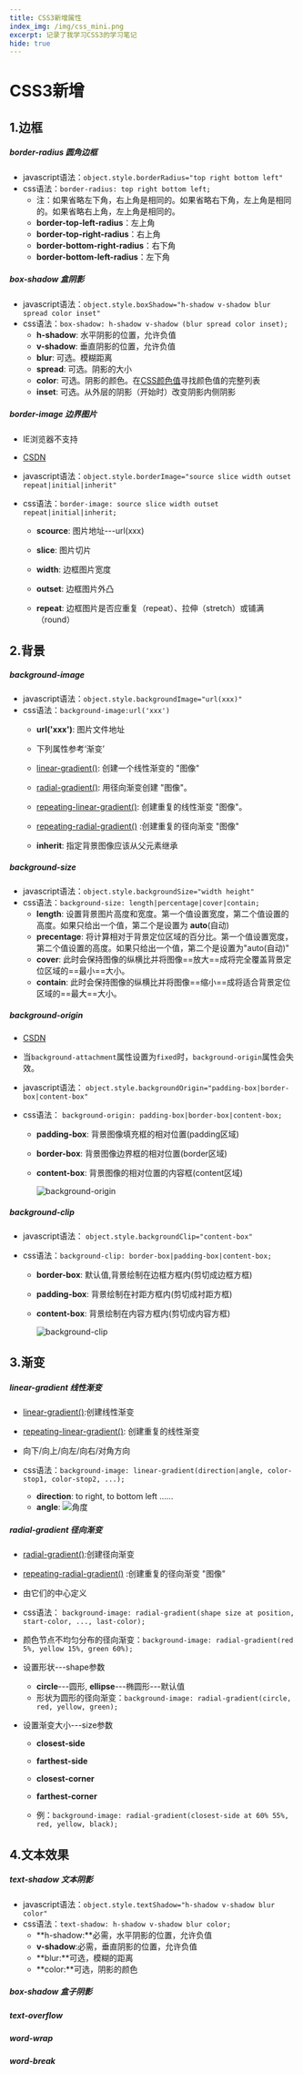 ```yaml
---
title: CSS3新增属性
index_img: /img/css_mini.png
excerpt: 记录了我学习CSS3的学习笔记
hide: true
---
```


# CSS3新增

## 1.边框

##### border-radius	圆角边框

+ javascript语法：`object.style.borderRadius="top right bottom left"`
+ css语法：`border-radius: top right bottom left;`
  + 注：如果省略左下角，右上角是相同的。如果省略右下角，左上角是相同的。如果省略右上角，左上角是相同的。
  +  **border-top-left-radius**：左上角
  + **border-top-right-radius**：右上角
  + **border-bottom-right-radius**：右下角
  + **border-bottom-left-radius**：左下角

##### box-shadow  盒阴影

+ javascript语法：`object.style.boxShadow="h-shadow v-shadow blur spread color inset"`
+ css语法：`box-shadow: h-shadow v-shadow (blur spread color inset);`
  + **h-shadow**: 水平阴影的位置，允许负值
  + **v-shadow**: 垂直阴影的位置，允许负值
  + **blur**: 可选。模糊距离
  + **spread**: 可选。阴影的大小
  + **color**: 可选。阴影的颜色。在[CSS颜色值](https://www.runoob.com/cssref/css_colors_legal.aspx)寻找颜色值的完整列表
  + **inset**: 可选。从外层的阴影（开始时）改变阴影内侧阴影

##### border-image 边界图片  

+ IE浏览器不支持

+ [CSDN](https://blog.csdn.net/yzbben/article/details/52162563?ops_request_misc=%257B%2522request%255Fid%2522%253A%2522159808344619724835843777%2522%252C%2522scm%2522%253A%252220140713.130102334..%2522%257D&request_id=159808344619724835843777&biz_id=0&utm_medium=distribute.pc_search_result.none-task-blog-2~all~top_click~default-1-52162563.first_rank_v2_rank_v25&utm_term=border-image&spm=1018.2118.3001.4187(https://blog.csdn.net/yzbben/article/details/52162563?ops_request_misc=%7B%22request%5Fid%22%3A%22159808344619724835843777%22%2C%22scm%22%3A%2220140713.130102334..%22%7D&request_id=159808344619724835843777&biz_id=0&utm_medium=distribute.pc_search_result.none-task-blog-2~all~top_click~default-1-52162563.first_rank_v2_rank_v25&utm_term=border-image&spm=1018.2118.3001.4187))

+ javascript语法：`object.style.borderImage="source slice width outset repeat|initial|inherit"`

+ css语法：`border-image: source slice width outset repeat|initial|inherit;`

  + **scource**: 图片地址---url(xxx)

  + **slice**: 图片切片

  + **width**: 边框图片宽度

  + **outset**: 边框图片外凸

  + **repeat**: 边框图片是否应重复（repeat）、拉伸（stretch）或铺满（round）

## 2.背景

##### background-image

+ javascript语法：`object.style.backgroundImage="url(xxx)"`
+ css语法：`background-image:url('xxx')`
  + **url('xxx')**: 图片文件地址
  
  + 下列属性参考‘渐变’
  
  + [linear-gradient()](https://www.runoob.com/cssref/func-linear-gradient.html): 创建一个线性渐变的 "图像"
  
  + [radial-gradient()](https://www.runoob.com/cssref/func-radial-gradient.html): 用径向渐变创建 "图像"。
  
  + [repeating-linear-gradient()](https://www.runoob.com/cssref/func-repeating-linear-gradient.html): 创建重复的线性渐变 "图像"。
  
  + [repeating-radial-gradient()](https://www.runoob.com/cssref/func-repeating-radial-gradient.html) :创建重复的径向渐变 "图像"
  
  + **inherit**: 指定背景图像应该从父元素继承

##### background-size

+ javascript语法：`object.style.backgroundSize="width height"`
+ css语法：`background-size: length|percentage|cover|contain;`
  + **length**: 设置背景图片高度和宽度。第一个值设置宽度，第二个值设置的高度。如果只给出一个值，第二个是设置为 **auto**(自动)
  + **precentage**: 将计算相对于背景定位区域的百分比。第一个值设置宽度，第二个值设置的高度。如果只给出一个值，第二个是设置为"auto(自动)"
  + **cover**:  此时会保持图像的纵横比并将图像==放大==成将完全覆盖背景定位区域的==最小==大小。
  + **contain**: 此时会保持图像的纵横比并将图像==缩小==成将适合背景定位区域的==最大==大小。

##### background-origin

+ [CSDN](blog.csdn.net/weixin_39256994/article/details/78698145?ops_request_misc=%257B%2522request%255Fid%2522%253A%2522159808504119195188320865%2522%252C%2522scm%2522%253A%252220140713.130102334..%2522%257D&request_id=159808504119195188320865&biz_id=0&utm_medium=distribute.pc_search_result.none-task-blog-2~all~first_rank_v2~rank_v25-2-78698145.first_rank_v2_rank_v25&utm_term=background-origin&spm=1018.2118.3001.4187)
+ 当`background-attachment`属性设置为`fixed`时，`background-origin`属性会失效。

+ javascript语法： `object.style.backgroundOrigin="padding-box|border-box|content-box"`
+ css语法： `background-origin: padding-box|border-box|content-box;`
  + **padding-box**: 背景图像填充框的相对位置(padding区域)
  
  + **border-box**: 背景图像边界框的相对位置(border区域)
  
  + **content-box**: 背景图像的相对位置的内容框(content区域)
  
    ![background-origin](/img/background-origin.png)

##### background-clip

+ javascript语法： `object.style.backgroundClip="content-box"`

+ css语法：`background-clip: border-box|padding-box|content-box;`

  + **border-box**: 默认值,背景绘制在边框方框内(剪切成边框方框)

  + **padding-box**: 背景绘制在衬距方框内(剪切成衬距方框)

  + **content-box**: 背景绘制在内容方框内(剪切成内容方框)

    ![background-clip](/img/background-clip.png)

## 3.渐变

#####  linear-gradient 线性渐变

+ [linear-gradient()](https://www.runoob.com/cssref/func-linear-gradient.html):创建线性渐变
+ [repeating-linear-gradient()](https://www.runoob.com/cssref/func-repeating-linear-gradient.html): 创建重复的线性渐变

+ 向下/向上/向左/向右/对角方向
+ css语法：`background-image: linear-gradient(direction|angle, color-stop1, color-stop2, ...);`
  + **direction**: to right, to bottom left ......
  + **angle**: ![角度](/img/%E6%B8%90%E5%8F%98-%E8%A7%92%E5%BA%A6.jpg)

#####  radial-gradient 径向渐变

+ [radial-gradient()](https://www.runoob.com/cssref/func-radial-gradient.html):创建径向渐变

+ [repeating-radial-gradient()](https://www.runoob.com/cssref/func-repeating-radial-gradient.html) :创建重复的径向渐变 "图像"

+ 由它们的中心定义

+ css语法： `background-image: radial-gradient(shape size at position, start-color, ..., last-color);`

+ 颜色节点不均匀分布的径向渐变：`background-image: radial-gradient(red 5%, yellow 15%, green 60%);`

+ 设置形状---shape参数
  + **circle**---圆形, **ellipse**---椭圆形---默认值
  + 形状为圆形的径向渐变：`background-image: radial-gradient(circle, red, yellow, green);`
  
+ 设置渐变大小---size参数

  + **closest-side**

  + **farthest-side**

  + **closest-corner**

  + **farthest-corner**

  + 例：`background-image: radial-gradient(closest-side at 60% 55%, red, yellow, black);`

## 4.文本效果

##### text-shadow 文本阴影

+ javascript语法：`object.style.textShadow="h-shadow v-shadow blur color"`
+ css语法：`text-shadow: h-shadow v-shadow blur color;`
  + **h-shadow:**必需，水平阴影的位置，允许负值
  + **v-shadow**:必需，垂直阴影的位置，允许负值
  + **blur:**可选，模糊的距离
  + **color:**可选，阴影的颜色

##### box-shadow  盒子阴影

##### text-overflow 

##### word-wrap

##### word-break